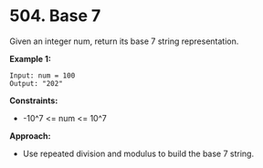 # 504. Base 7

Given an integer num, return its base 7 string representation.

**Example 1:**
```
Input: num = 100
Output: "202"
```

**Constraints:**
- -10^7 <= num <= 10^7

**Approach:**
- Use repeated division and modulus to build the base 7 string.
